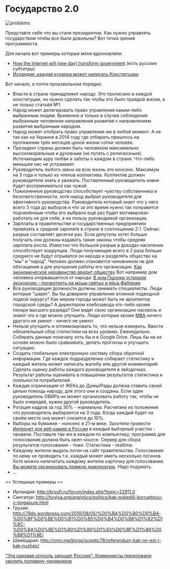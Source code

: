 Государство 2.0
===============

![problems](http://1.bp.blogspot.com/-dlWj9BURnRs/UTLSClwFMdI/AAAAAAAALVY/6fVg2COGJ2w/s320/highway2.jpg)

Представте себе что вы стали президентом. Как нужно управлять государством чтобы все были довольны?
Вот точка зрения программиста.

Для начала вот примеры которые меня вдохновляли:
- [How the Internet will (one day) transform government](http://new.ted.com/talks/clay_shirky_how_the_internet_will_one_day_transform_government) (есть русские субтитры)
- [Исландия: каждая кухарка может написать Конституцию](http://ttolk.ru/?p=14243)
 
Вот начало, в почти произвольном порядке:

- Власти в стране принадлежит народу. Это прописано в каждой конституции, но нужно сделать так чтобы это было правдой жизни, а не только статьёй №1.
- Народ может делегировать право управления каким-либо выбранным людям. Временно и только в случае соблюдения выбранным человеком направления развития с направлением развития выбранным народом.
- Народ может отобрать право управления им в любой момент. А не так как на Украине в 2014 году где отбирать пришлось на протяжении трёх месяцев ценой жизни сотни человек.
- Президент страны должен быть человеком максимально высокоморальным и духовным (не путать с религиозным). Источающим ауру любви и заботы о каждом в стране. Что-либо меньшее нас не устраивает.
- Руководитель любого звена на всю жизнь это нонсенс. Максимум на 3 года и только из членов коллектива. Коллектив должен руководителя знать и уважать. Поставленный руководитель извне будет восприниматься как чужой. 
- Пожизненное руководство способствует чувству собственника и безответственности, хотя народ выбрал руководителя для эфективного руководства. Руководитель который знает что у него всего 3 года до выборов и что за это время нужно так понравится подчинённым чтобы его выбрали ещё раз будет мотивирован работать не для себя, а на пользу руководимой организации.
- Зарплаты в правительстве и государственных предприятиях привязать к средней зарплате в стране в соотношении 2:1. Сейчас разрыв составляет десятки раз. Если депутаты хотят больше получать они должны издавать такие законы чтобы средняя зарплата росла. Известно что большой разрыв в доходах населения способствует коррупции. Люди получающие всего в 2 раза больше среднего не будут отрыватся он народа и разделять общество на "мы" и "народ". Человек должен становится чиновником не для обогащения а для улучшения работы его организации.
[Как экономическое неравенство вредит обществу](http://slon.ru/economics/kak_ekonomicheskoe_neravenstvo_vredit_obshchestvu-693839.xhtml)
Вот например дом человека оторвавшегося от народа: [В дом Пшонки устроили экскурсию - посмотреть на мощи святых и яйца Фаберже](http://nnm.me/blogs/west_yura/v-dom-pshonki-ustroili-ekskursiyu-posmotret-na-moshi-svyatyh-i-yayca-faberzhe/)
- Все руководящие должности должны занимать специалисты. Люди которые "шарят". Вы бы доверили управление атомной подводной лодкой хирургу? Как мером города может быть не архитектор городской среды? А директором хлебозавода кто-либо кроме пекаря высшего разряда? Они видят свою организацию насквозь и знают что и где можно улучшить. Люди которые кроме [MBA](http://en.wikipedia.org/wiki/Master_of_Business_Administration) ничего другого не умеют - ничего не умеют.
- Нельзя улучшить и оптимизировать то, что нельзя измерить. Ввести обязательный сбор ститистики на всех уровнях. Еженедельно. Собирать данные поначалу хоть бы и в Google Drive. Лишь бы на их основе можно было сравнивать, делать прогнозы и улучшать ситуацию.
- Создать глобальную електронную систему сбора обратной информации. Где каждое подразделение собирает статистику и каждый житель может написать жалобу или другой комментарий. Сделать оценку работы каждого руководителя в звёздочках. Результат работы оценивать в повышении результатов статистика и лояльности потребителей.
- Каждая огранизация от ЖЕКа до Думы/Рады должна ставить своей целью помощь народу, для этого они и созданы. Если один руководитель ОВИРа не может организовать работу так, чтобы не было очередей, нужен другой руководитель.
- Ротация кадров за год 30% - нормальна. Расчитана из положения что руководитель выбирается на 3 года. Когда каждый будет на своём месте она может снизится до 10%.
- Выборы на бумажке - нонсенс в 21-м веке. Захотели провести [Интернет для веб-камер в России](http://www.1tv.ru/news/election/197048) в каждый выборный участок - провели. Поставьте так-же в каждом по компьютеру, программа для голосования должна быть open-source. Сервер для сбора результатов голосования - тоже. Статистика - realtime.
- Каждому жителю выдать логин на сайт правительства. Голосование по нему не проводить т.к. каждый может иметь несколько логинов. Хотя можно напечатать каждому жителю карточку для голосования. [Вы можете организовать прямую демократию](https://www.facebook.com/svideteli.pokrashenia/posts/581151321980906). Надо подумать.
- ...

== Успешные примеры ==
- Ирландия: http://kroufr.ru/forum/index.php?topic=22911.0
- Сингапур: http://hvylya.org/analytics/politics/kak-pobedili-korruptsiyu-v-singapure.html
- Грузия: http://78ds.wordpress.com/2010/08/05/%D0%BA%D0%B0%D0%BA-%D0%BF%D0%BE%D0%B1%D0%B5%D0%B4%D0%B8%D1%82%D1%8C-%D0%BA%D0%BE%D1%80%D1%80%D1%83%D0%BF%D1%86%D0%B8%D1%8E/
- Швейцария: http://nnm.me/blogs/sceptic78/referendum-kak-on-est-i-kak-nuzhen/

["Эта раковая опухоль задушит Россию": Коммунисты предложили уволить половину чиновников](http://nnm.me/blogs/CoBa7/eta-rakovaya-opuhol-zadushit-rossiyu-kommunisty-predlozhili-uvolit-polovinu-chinovnikov/)
